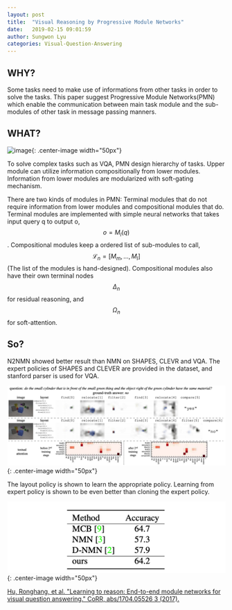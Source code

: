 ```yaml
---
layout: post
title:  "Visual Reasoning by Progressive Module Networks"
date:   2019-02-15 09:01:59
author: Sungwon Lyu
categories: Visual-Question-Answering
---
```


## WHY? 
Some tasks need to make use of informations from other tasks in order to solve the tasks. This paper suggest Progressive Module Networks(PMN) which enable the communication between main task module and the sub-modules of other task in message passing manners. 

## WHAT?

![image](/assets/images/pmn.png){: .center-image width="50px"}

To solve complex tasks such as VQA, PMN design hierarchy of tasks. Upper module can utilize information compositionally from lower modules. Information from lower modules are modularized with soft-gating mechanism.

There are two kinds of modules in PMN: Terminal modules that do not require information from lower modules and compositional modules that do. Terminal modules are implemented with simple neural networks that takes input query q to output o, $$o = M_l(q)$$. Compositional modules keep a ordered list of sub-modules to call, $$\mathcal{L}_n = [M_m,...,M_l]$$ (The list of the modules is hand-designed). Compositional modules also have their own terminal nodes $$\Delta_n$$ for residual reasoning, and $$\Omega_n$$ for soft-attention. 


## So?
N2NMN showed better result than NMN on SHAPES, CLEVR and VQA. The expert policies of SHAPES and CLEVER are provided in the dataset, and stanford parser is used for VQA.

![image](/assets/images/n2nmn4.png){: .center-image width="50px"}

The layout policy is shown to learn the appropriate policy. Learning from expert policy is shown to be even better than cloning the expert policy.

![image](/assets/images/n2nmn5.png){: .center-image width="50px"}

[Hu, Ronghang, et al. "Learning to reason: End-to-end module networks for visual question answering." CoRR, abs/1704.05526 3 (2017).](http://openaccess.thecvf.com/content_ICCV_2017/papers/Hu_Learning_to_Reason_ICCV_2017_paper.pdf)


